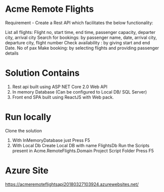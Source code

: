 # Acme Remote Flights

Requirement -
Create a Rest API which facilitates the below functionality:

List all flights:
Flight no, start time, end time, passenger capacity, departer city, arrival city
Search for bookings:
by passenger name, date, arrival city, departure city, flight number
Check availability :
by giving start and end Date. No of pax
Make booking:
by selecting flights and providing passenger details

# Solution Contains 
1. Rest api built using ASP NET Core 2.0 Web API
2. In memory Database (Can be configured to Local DB/ SQL Server)
3. Front end SPA built using ReactJS with Web pack.

# Run locally 
Clone the solution 
1. With InMemoryDatabase just Press F5
2. With Local Db 
		Create Local DB with name FlightsDb
		Run the Scripts present in Acme.RemoteFlights.Domain Project Script Folder
 		Press F5
# Azure Site
https://acmeremoteflightsapi20180327103924.azurewebsites.net/
